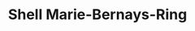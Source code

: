 ---
title: "Shell Marie-Bernays-Ring"
url: /moenchengladbach/shell-marie-bernays-ring/
shop: Allgemein
---